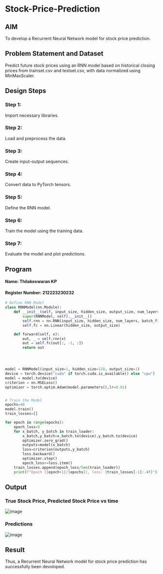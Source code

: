 # Stock-Price-Prediction


## AIM

To develop a Recurrent Neural Network model for stock price prediction.

## Problem Statement and Dataset

Predict future stock prices using an RNN model based on historical closing prices from trainset.csv and testset.csv, with data normalized using MinMaxScaler.

## Design Steps

### Step 1:
Import necessary libraries.

### Step 2:
Load and preprocess the data.

### Step 3:
Create input-output sequences.

### Step 4:
Convert data to PyTorch tensors.

### Step 5:
Define the RNN model.

### Step 6:
Train the model using the training data.

### Step 7:
Evaluate the model and plot predictions.



## Program
#### Name: Thilakeswaran KP
#### Register Number: 212223230232

```Python 
# Define RNN Model
class RNNModel(nn.Module):
    def __init__(self, input_size, hidden_size, output_size, num_layers=1):
        super(RNNModel, self).__init__()
        self.rnn = nn.RNN(input_size, hidden_size, num_layers, batch_first=True)
        self.fc = nn.Linear(hidden_size, output_size)

    def forward(self, x):
        out, _ = self.rnn(x)
        out = self.fc(out[:, -1, :])
        return out




model = RNNModel(input_size=1, hidden_size=128, output_size=1)
device = torch.device("cuda" if torch.cuda.is_available() else "cpu")
model = model.to(device)
criterion = nn.MSELoss()
optimizer = torch.optim.Adam(model.parameters(),lr=0.01)


# Train the Model
epochs=40
model.train()
train_losses=[]

for epoch in range(epochs):
    epoch_loss=0
    for x_batch, y_batch in train_loader:
        x_batch,y_batch=x_batch.to(device),y_batch.to(device)
        optimizer.zero_grad()
        outputs=model(x_batch)
        loss=criterion(outputs,y_batch)
        loss.backward()
        optimizer.step()
        epoch_loss+=loss.item()
    train_losses.append(epoch_loss/len(train_loader))
    print(f"Epoch [{epoch+1}/{epochs}], loss: {train_losses[-1]:.4f}")


```

## Output

### True Stock Price, Predicted Stock Price vs time

![image](https://github.com/user-attachments/assets/e8597512-d75a-4eb2-ba16-39bde9006eaa)

### Predictions 
![image](https://github.com/user-attachments/assets/13cd2600-8541-4fa4-b4a8-97d7e7309fe3)

## Result

Thus, a Recurrent Neural Network model for stock price prediction has successfully been devoloped.


